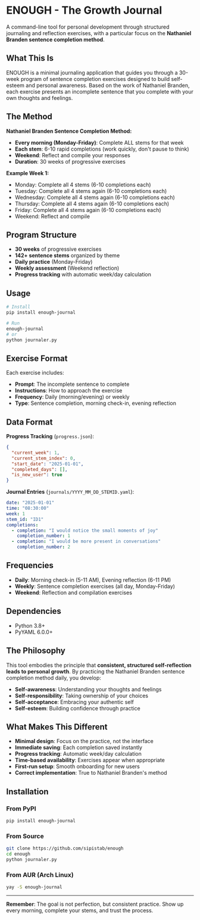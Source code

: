 

# ENOUGH - The Growth Journal

A command-line tool for personal development through structured journaling and reflection exercises, with a particular focus on the **Nathaniel Branden sentence completion method**.

## What This Is

ENOUGH is a minimal journaling application that guides you through a 30-week program of sentence completion exercises designed to build self-esteem and personal awareness. Based on the work of Nathaniel Branden, each exercise presents an incomplete sentence that you complete with your own thoughts and feelings.

## The Method

**Nathaniel Branden Sentence Completion Method:**
- **Every morning (Monday-Friday)**: Complete ALL stems for that week
- **Each stem**: 6-10 rapid completions (work quickly, don't pause to think)
- **Weekend**: Reflect and compile your responses
- **Duration**: 30 weeks of progressive exercises

**Example Week 1:**
- Monday: Complete all 4 stems (6-10 completions each)
- Tuesday: Complete all 4 stems again (6-10 completions each)
- Wednesday: Complete all 4 stems again (6-10 completions each)
- Thursday: Complete all 4 stems again (6-10 completions each)
- Friday: Complete all 4 stems again (6-10 completions each)
- Weekend: Reflect and compile

## Program Structure

- **30 weeks** of progressive exercises
- **142+ sentence stems** organized by theme
- **Daily practice** (Monday-Friday)
- **Weekly assessment** (Weekend reflection)
- **Progress tracking** with automatic week/day calculation

## Usage

```bash
# Install
pip install enough-journal

# Run
enough-journal
# or
python journaler.py
```

## Exercise Format

Each exercise includes:
- **Prompt**: The incomplete sentence to complete
- **Instructions**: How to approach the exercise
- **Frequency**: Daily (morning/evening) or weekly
- **Type**: Sentence completion, morning check-in, evening reflection

## Data Format

**Progress Tracking** (`progress.json`):
```json
{
  "current_week": 1,
  "current_stem_index": 0,
  "start_date": "2025-01-01",
  "completed_days": [],
  "is_new_user": true
}
```

**Journal Entries** (`journals/YYYY_MM_DD_STEMID.yaml`):
```yaml
date: "2025-01-01"
time: "08:30:00"
week: 1
stem_id: "ID1"
completions:
  - completion: "I would notice the small moments of joy"
    completion_number: 1
  - completion: "I would be more present in conversations"
    completion_number: 2
```

## Frequencies

- **Daily**: Morning check-in (5-11 AM), Evening reflection (6-11 PM)
- **Weekly**: Sentence completion exercises (all day, Monday-Friday)
- **Weekend**: Reflection and compilation exercises

## Dependencies

- Python 3.8+
- PyYAML 6.0.0+

## The Philosophy

This tool embodies the principle that **consistent, structured self-reflection leads to personal growth**. By practicing the Nathaniel Branden sentence completion method daily, you develop:

- **Self-awareness**: Understanding your thoughts and feelings
- **Self-responsibility**: Taking ownership of your choices
- **Self-acceptance**: Embracing your authentic self
- **Self-esteem**: Building confidence through practice

## What Makes This Different

- **Minimal design**: Focus on the practice, not the interface
- **Immediate saving**: Each completion saved instantly
- **Progress tracking**: Automatic week/day calculation
- **Time-based availability**: Exercises appear when appropriate
- **First-run setup**: Smooth onboarding for new users
- **Correct implementation**: True to Nathaniel Branden's method

## Installation

### From PyPI
```bash
pip install enough-journal
```

### From Source
```bash
git clone https://github.com/sipistab/enough
cd enough
python journaler.py
```

### From AUR (Arch Linux)
```bash
yay -S enough-journal
```

---

**Remember**: The goal is not perfection, but consistent practice. Show up every morning, complete your stems, and trust the process. 